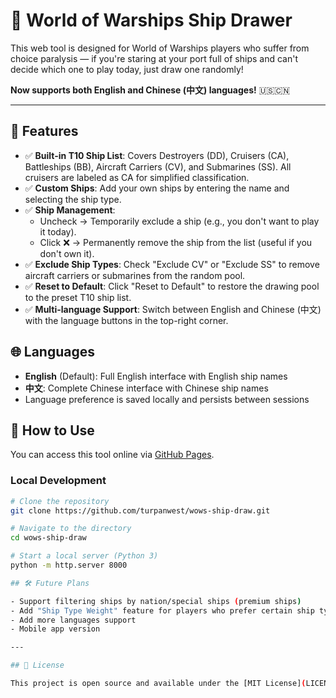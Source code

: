 # 🎯 World of Warships Ship Drawer

This web tool is designed for World of Warships players who suffer from choice paralysis — if you're staring at your port full of ships and can't decide which one to play today, just draw one randomly!

**Now supports both English and Chinese (中文) languages!** 🇺🇸🇨🇳

---

## 🔧 Features

- ✅ **Built-in T10 Ship List**: Covers Destroyers (DD), Cruisers (CA), Battleships (BB), Aircraft Carriers (CV), and Submarines (SS). All cruisers are labeled as CA for simplified classification.
- ✅ **Custom Ships**: Add your own ships by entering the name and selecting the ship type.
- ✅ **Ship Management**:
  - Uncheck → Temporarily exclude a ship (e.g., you don't want to play it today).
  - Click ❌ → Permanently remove the ship from the list (useful if you don't own it).
- ✅ **Exclude Ship Types**: Check "Exclude CV" or "Exclude SS" to remove aircraft carriers or submarines from the random pool.
- ✅ **Reset to Default**: Click "Reset to Default" to restore the drawing pool to the preset T10 ship list.
- ✅ **Multi-language Support**: Switch between English and Chinese (中文) with the language buttons in the top-right corner.

## 🌐 Languages

- **English** (Default): Full English interface with English ship names
- **中文**: Complete Chinese interface with Chinese ship names
- Language preference is saved locally and persists between sessions

## 🚀 How to Use

You can access this tool online via [GitHub Pages](https://turpanwest.github.io/wows-ship-draw/).

### Local Development
```bash
# Clone the repository
git clone https://github.com/turpanwest/wows-ship-draw.git

# Navigate to the directory
cd wows-ship-draw

# Start a local server (Python 3)
python -m http.server 8000

## 🛠️ Future Plans

- Support filtering ships by nation/special ships (premium ships)
- Add "Ship Type Weight" feature for players who prefer certain ship types
- Add more languages support
- Mobile app version

---

## 📝 License

This project is open source and available under the [MIT License](LICENSE). 

